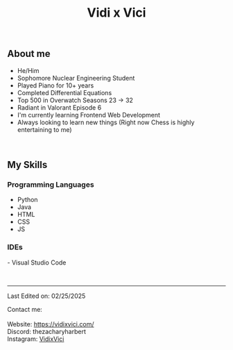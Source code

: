 <h1 align="center">Vidi x Vici</h1>

<br>

## About me
- He/Him
- Sophomore Nuclear Engineering Student
- Played Piano for 10+ years
- Completed Differential Equations
- Top 500 in Overwatch Seasons 23 -> 32
- Radiant in Valorant Episode 6
- I'm currently learning Frontend Web Development
- Always looking to learn new things (Right now Chess is highly entertaining to me)

<br>

## My Skills
 ### Programming Languages
 - Python
 - Java
 - HTML
 - CSS
 - JS
 ### IDEs
 
<p>
- Visual Studio Code
</p>


<br/>

-----
Last Edited on: 02/25/2025

Contact me:  
<br>
Website: https://vidixvici.com/
<br>
Discord: thezacharyharbert
<br>
Instagram: [VidixVici](https://www.instagram.com/thezacharyharbert/) 
<br>
